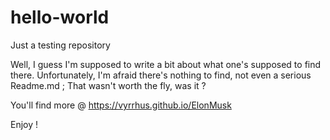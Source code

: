 # hello-world
Just a testing repository

Well, I guess I'm supposed to write a bit about what one's supposed to find there.
Unfortunately, I'm afraid there's nothing to find, not even a serious Readme.md ; That wasn't worth the fly, was it ?

You'll find more @ https://vyrrhus.github.io/ElonMusk

Enjoy !
